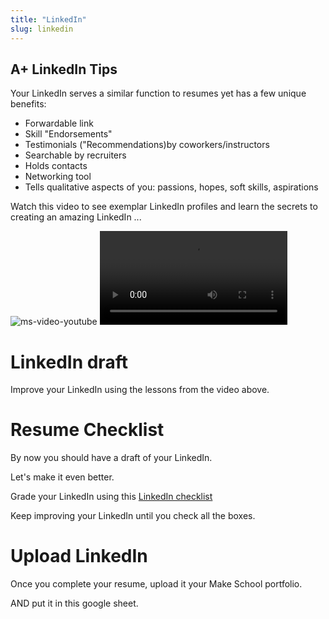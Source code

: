 ```yaml
---
title: "LinkedIn"
slug: linkedin
---
```


## A+ LinkedIn Tips

Your LinkedIn serves a similar function to resumes yet has a few unique benefits:
- Forwardable link
- Skill "Endorsements"
- Testimonials ("Recommendations)by coworkers/instructors
- Searchable by recruiters
- Holds contacts
- Networking tool
- Tells qualitative aspects of you: passions, hopes, soft skills, aspirations

Watch this video to see exemplar LinkedIn profiles and learn the secrets to creating an amazing LinkedIn ...

![ms-video-youtube](https://www.youtube.com/watch?v=9lMHxt_762E)
![ms-video](assets/short-video.mov)

# LinkedIn draft
Improve your LinkedIn using the lessons from the video above.

# Resume Checklist

By now you should have a draft of your LinkedIn.

Let's make it even better.

Grade your LinkedIn using this [LinkedIn checklist](https://docs.google.com/document/d/1FD52I6tKofC1zpZyLWmX1BCQw5WDPkmzimvDSK_E_nM/edit#heading=h.gmdd0wc8bgfn)

Keep improving your LinkedIn until you check all the boxes.


# Upload LinkedIn
Once you complete your resume, upload it your Make School portfolio.

AND put it in this google sheet.

